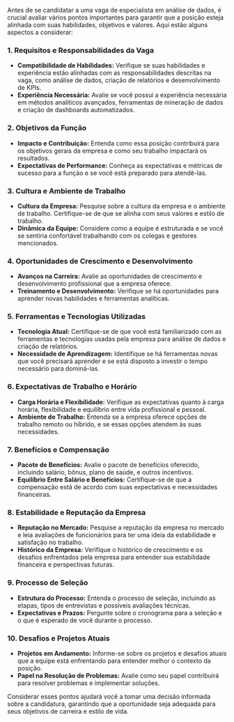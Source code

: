 Antes de se candidatar a uma vaga de especialista em análise de dados, é crucial avaliar vários pontos importantes para garantir que a posição esteja alinhada com suas habilidades, objetivos e valores. Aqui estão alguns aspectos a considerar:

### 1. **Requisitos e Responsabilidades da Vaga**

- **Compatibilidade de Habilidades:** Verifique se suas habilidades e experiência estão alinhadas com as responsabilidades descritas na vaga, como análise de dados, criação de relatórios e desenvolvimento de KPIs.
- **Experiência Necessária:** Avalie se você possui a experiência necessária em métodos analíticos avançados, ferramentas de mineração de dados e criação de dashboards automatizados.

### 2. **Objetivos da Função**

- **Impacto e Contribuição:** Entenda como essa posição contribuirá para os objetivos gerais da empresa e como seu trabalho impactará os resultados.
- **Expectativas de Performance:** Conheça as expectativas e métricas de sucesso para a função e se você está preparado para atendê-las.

### 3. **Cultura e Ambiente de Trabalho**

- **Cultura da Empresa:** Pesquise sobre a cultura da empresa e o ambiente de trabalho. Certifique-se de que se alinha com seus valores e estilo de trabalho.
- **Dinâmica da Equipe:** Considere como a equipe é estruturada e se você se sentiria confortável trabalhando com os colegas e gestores mencionados.

### 4. **Oportunidades de Crescimento e Desenvolvimento**

- **Avanços na Carreira:** Avalie as oportunidades de crescimento e desenvolvimento profissional que a empresa oferece.
- **Treinamento e Desenvolvimento:** Verifique se há oportunidades para aprender novas habilidades e ferramentas analíticas.

### 5. **Ferramentas e Tecnologias Utilizadas**

- **Tecnologia Atual:** Certifique-se de que você está familiarizado com as ferramentas e tecnologias usadas pela empresa para análise de dados e criação de relatórios.
- **Necessidade de Aprendizagem:** Identifique se há ferramentas novas que você precisará aprender e se está disposto a investir o tempo necessário para dominá-las.

### 6. **Expectativas de Trabalho e Horário**

- **Carga Horária e Flexibilidade:** Verifique as expectativas quanto à carga horária, flexibilidade e equilíbrio entre vida profissional e pessoal.
- **Ambiente de Trabalho:** Entenda se a empresa oferece opções de trabalho remoto ou híbrido, e se essas opções atendem às suas necessidades.

### 7. **Benefícios e Compensação**

- **Pacote de Benefícios:** Avalie o pacote de benefícios oferecido, incluindo salário, bônus, plano de saúde, e outros incentivos.
- **Equilíbrio Entre Salário e Benefícios:** Certifique-se de que a compensação está de acordo com suas expectativas e necessidades financeiras.

### 8. **Estabilidade e Reputação da Empresa**

- **Reputação no Mercado:** Pesquise a reputação da empresa no mercado e leia avaliações de funcionários para ter uma ideia da estabilidade e satisfação no trabalho.
- **Histórico da Empresa:** Verifique o histórico de crescimento e os desafios enfrentados pela empresa para entender sua estabilidade financeira e perspectivas futuras.

### 9. **Processo de Seleção**

- **Estrutura do Processo:** Entenda o processo de seleção, incluindo as etapas, tipos de entrevistas e possíveis avaliações técnicas.
- **Expectativas e Prazos:** Pergunte sobre o cronograma para a seleção e o que é esperado de você durante o processo.

### 10. **Desafios e Projetos Atuais**

- **Projetos em Andamento:** Informe-se sobre os projetos e desafios atuais que a equipe está enfrentando para entender melhor o contexto da posição.
- **Papel na Resolução de Problemas:** Avalie como seu papel contribuirá para resolver problemas e implementar soluções.

Considerar esses pontos ajudará você a tomar uma decisão informada sobre a candidatura, garantindo que a oportunidade seja adequada para seus objetivos de carreira e estilo de vida.
